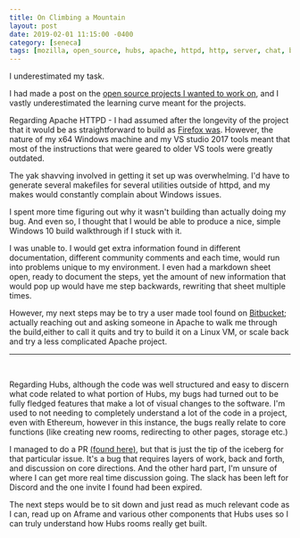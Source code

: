 ```yaml
---
title: On Climbing a Mountain
layout: post
date: 2019-02-01 11:15:00 -0400
category: [seneca]
tags: [mozilla, open_source, hubs, apache, httpd, http, server, chat, box]
---
```


I underestimated my task. 

I had made a post on the [open source projects I wanted to work on](https://mordax.io/blog/seneca/2019/01/18/On-Hubs-And-Apache.html), and I vastly underestimated the learning curve meant for the projects.

Regarding Apache HTTPD - I had assumed after the longevity of the project that it would be as straightforward to build as [Firefox was](https://mordax.io/blog/seneca/2018/12/16/On-Building-Firefox.html). However, the nature of my x64 Windows machine and my VS studio 2017 tools meant that most of the instructions that were geared to older VS tools were greatly outdated. 

The yak shavving involved in getting it set up was overwhelming. I'd have to generate several makefiles for several utilities outside of httpd, and my makes would constantly complain about Windows issues. 

I spent more time figuring out why it wasn't building than actually doing my bug. And even so, I thought that I would be able to produce a nice, simple Windows 10 build walkthrough if I stuck with it.

I was unable to. I would get extra information found in different documentation, different community comments and each time, would run into problems unique to my environment. I even had a markdown sheet open, ready to document the steps, yet the amount of new information that would pop up would have me step backwards, rewriting that sheet multiple times.

However, my next steps may be to try a user made tool found on [Bitbucket](https://bitbucket.org/wagnersolutions/apache-2.4-build-windows); actually reaching out and asking someone in Apache to walk me through the build,either to call it quits and try to build it on a Linux VM, or scale back and try a less complicated Apache project. 

---
<br>

Regarding Hubs, although the code was well structured and easy to discern what code related to what portion of Hubs, my bugs had turned out to be fully fledged features that make a lot of visual changes to the software. I'm used to not needing to completely understand a lot of the code in a project, even with Ethereum, however in this instance, the bugs really relate to core functions (like creating new rooms, redirecting to other pages, storage etc.)

I managed to do a PR [(found here)](https://github.com/mozilla/hubs/pull/862), but that is just the tip of the iceberg for that particular issue. It's a bug that requires layers of work, back and forth, and discussion on core directions. And the other hard part, I'm unsure of where I can get more real time discussion going. The slack has been left for Discord and the one invite I found had been expired. 

The next steps would be to sit down and just read as much relevant code as I can, read up on Aframe and various other components that Hubs uses so I can truly understand how Hubs rooms really get built.



